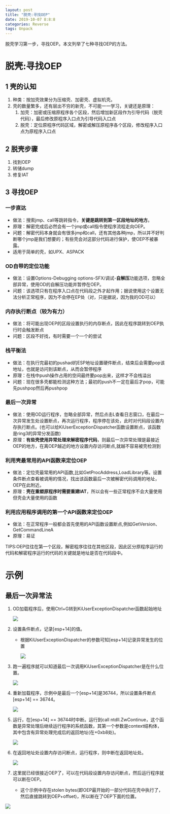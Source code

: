 ```yaml
---
layout: post
title: "脱壳:寻找OEP"
date: 2019-10-07 8:8:8
categories: Reverse
tags: Unpack
---
```


脱壳学习第一步，寻找OEP。本文列举了七种寻找OEP的方法。

# 脱壳:寻找OEP

## 1 壳的认知

1. 种类：按加壳效果分为压缩壳、加密壳、虚拟机壳。
2. 壳的数量繁多，还有层出不穷的新壳，不可能一一学习，关键还是原理：
   1. 加壳：加密或压缩原程序各个区段，然后增加新区段作为引导代码（脱壳代码），最后修改原程序入口点为引导代码入口点
   2. 脱壳：定位原程序代码区域，解密或解压原程序各个区段，修改程序入口点为原程序入口点


##  2 脱壳步骤

1. 找到OEP
2. 转储dump
3. 修复IAT

## 3 寻找OEP

### 一步直达

* 做法：搜索jmp、call等跳转指令，**关键是跳转到第一区段地址的地方**。
* 原理：解密完成后必然会有一个jmp或call指令使程序流程走向OEP。
* 问题：解密代码本身就会有很多jmp和call，还有其他各种jmp，所以并不好判断哪个jmp是我们想要的；有些壳会对这部分代码进行保护，使OEP不被暴露。
* 适用于简单的壳，如UPX、ASPACK

### OD自带的定位功能

* 做法：设置Options-Debugging options-SFX/调试-**自解压**功能选项，忽略全部异常，使用OD的自解压功能并暂停在OEP。
* 问题：该选项只有在程序入口点在代码段之外才起作用；据说使用这个设置无法分析正常程序，因为不会停在EP处（对，只是据说，因为我的OD可以）

### 内存执行断点（较为有力）

* 做法：将可能出现OEP的区段设置执行的内存断点，因此在程序跳转到OEP执行时会触发断点
* 问题：区段不好找，有时需要一个一个的尝试

### 栈平衡法

* 做法：在执行完最初的pushad的ESP地址设置硬件断点，结束后会需要pop该地址，也就是访问到该断点，从而会暂停程序
* 原理：在栈中push操作占用的空间最终要pop出来，这样才不会栈溢出
* 问题：现在很多壳都能检测这种方法；最初的push不一定在最后才pop，可能先pushpop然后再pushpop

### 最后一次异常

* 做法：使用OD运行程序，忽略全部异常，然后点击L查看日志窗口，在最后一次异常发生处设置断点，再次运行程序，程序停在该处，此时对代码段设置内存执行断点。(也可以给KiUserExceptionDispatcher函数设置断点，该函数是ring3的异常分发函数)
* 原理：**有些壳使用异常处理来解密程序代码**，则最后一次异常处理是最接近OEP的地方，在离OEP越近的地方设置内存访问断点,就越不容易被壳检测到

### 利用壳最常用的API函数来定位OEP

* 做法：定位壳最常用的API函数,比如GetProcAddress,LoadLibrary等。设置条件断点查看被调用的情况，找出该函数最后一次被解密代码调用的地址，OEP在此附近。
* 原理：**壳在重塑原程序时需要重建IAT**，所以会有一些正常程序不会大量使用但壳会大量使用的函数

### 利用应用程序调用的第一个API函数来定位OEP

* 做法：在正常程序一般都会首先使用的API函数设置断点,例如GetVersion、GetCommandLineA
* 原理：易证

TIPS:OEP往往在第一个区段，解密程序往往在其他区段，因此区分原程序运行的代码和解密程序运行的代码的关键就是地址是否在代码段中。

# 示例

## 最后一次异常法

1. OD加载程序后，使用Ctrl+G转到KiUserExceptionDispatcher函数起始地址

   ![](https://chrishuppor.github.io/image/Snipaste_2020-04-05_15-19-25.PNG)

2. 设置条件断点，记录[esp+14]的值。

   * 根据KiUserExceptionDispatcher的参数可知[esp+14]记录异常发生的位置

     ![](https://chrishuppor.github.io/image/Snipaste_2020-04-05_15-50-23.PNG)

3. 跑一遍程序就可以知道最后一次调用KiUserExceptionDispatcher是在什么位置。

   ![](https://chrishuppor.github.io/image/Snipaste_2020-04-05_15-50-54.PNG)

4. 重新加载程序，示例中是最后一个[esp+14]是36744，所以设置条件断点[esp+14] == 36744。

   ![](https://chrishuppor.github.io/image/Snipaste_2020-04-05_15-51-25.PNG)

5. 运行，在[esp+14] == 36744时中断。运行到call ntdll.ZwContinue，这个函数是异常处理后继续运行程序的系统函数，其第一个参数是context结构体，其中包含有异常处理完成后的返回地址(在+0xb8处)。

   ![](https://chrishuppor.github.io/image/Snipaste_2020-04-05_15-54-53.PNG)

6. 在返回地址处设置内存访问断点，运行程序，则中断在返回地址处。

   ![](https://chrishuppor.github.io/image/Snipaste_2020-04-05_15-55-26.PNG)

7. 这里就已经很接近OEP了，可以在代码段设置内存访问断点，然后运行程序就可以断在OEP。

   * 这个示例中存在stolen bytes(即OEP最开始的一部分代码在壳中执行了，然后直接跳转到OEP+offset)，所以断在了OEP下面的位置。

![](https://chrishuppor.github.io/image/Snipaste_2020-04-05_16-12-40.PNG)